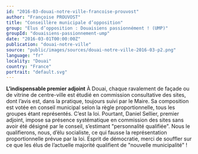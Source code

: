 ```yaml
---
id: "2016-03-douai-notre-ville-francoise-prouvost"
author: "Françoise PROUVOST"
title: "Conseillère municipale d’opposition"
group: "Élus d’opposition : Douaisiens passionnément ! (UMP)"
groupId: "douaisiens-passionnement-ump"
date: "2016-03-01T00:00:00Z"
publication: "douai-notre-ville"
source: "public/images/sources/douai-notre-ville-2016-03-p2.png"
language: "fr"
locality: "Douai"
country: "France"
portrait: "default.svg"
---
```


**L’indispensable premier adjoint**
À Douai, chaque ravalement de façade ou de vitrine de centre-ville est étudié en commission consultative des sites, dont l’avis est, dans la pratique, toujours suivi par le Maire. Sa composition est votée en conseil municipal selon la règle proportionnelle, tous les groupes étant représentés. C’est la loi. Pourtant, Daniel Sellier, premier adjoint, impose sa présence systématique en commission des sites sans avoir été désigné par le conseil, s’estimant "personnalité qualifiée". Nous le qualifierons, nous, d’élu socialiste, ce qui fausse la représentation proportionnelle prévue par la loi. Esprit de démocratie, merci de souffler sur ce que les élus de l’actuelle majorité qualifient de "nouvelle municipalité" !
